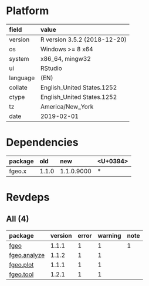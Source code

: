 # Platform

|field    |value                        |
|:--------|:----------------------------|
|version  |R version 3.5.2 (2018-12-20) |
|os       |Windows >= 8 x64             |
|system   |x86_64, mingw32              |
|ui       |RStudio                      |
|language |(EN)                         |
|collate  |English_United States.1252   |
|ctype    |English_United States.1252   |
|tz       |America/New_York             |
|date     |2019-02-01                   |

# Dependencies

|package |old   |new        |<U+0394>  |
|:-------|:-----|:----------|:--|
|fgeo.x  |1.1.0 |1.1.0.9000 |*  |

# Revdeps

## All (4)

|package                                 |version |error |warning |note |
|:---------------------------------------|:-------|:-----|:-------|:----|
|[fgeo](problems.md#fgeo)                |1.1.1   |1     |1       |1    |
|[fgeo.analyze](problems.md#fgeoanalyze) |1.1.2   |1     |1       |     |
|[fgeo.plot](problems.md#fgeoplot)       |1.1.1   |1     |1       |     |
|[fgeo.tool](problems.md#fgeotool)       |1.2.1   |1     |1       |     |

